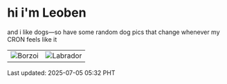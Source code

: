 # hi i'm Leoben

and i like dogs—so have some random dog pics that change whenever my CRON feels like it

|  |  |
|--------|----------|
| ![Borzoi](https://random-dog-vercel.vercel.app/api/random-borzoi?v=1751664776) | ![Labrador](https://random-dog-vercel.vercel.app/api/random-labrador?v=1751664776) |

Last updated: 2025-07-05 05:32 PHT
